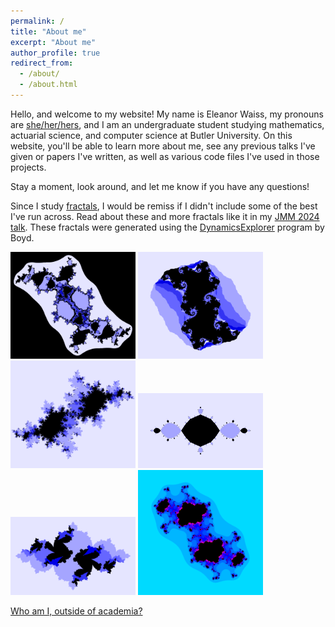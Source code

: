 ```yaml
---
permalink: /
title: "About me"
excerpt: "About me"
author_profile: true
redirect_from: 
  - /about/
  - /about.html
---
```


Hello, and welcome to my website! My name is Eleanor Waiss, my pronouns are [she/her/hers](https://pronouns.org/she-her), and I am an undergraduate student studying mathematics, actuarial science, and computer science at Butler University. On this website, you'll be able to learn more about me, see any previous talks I've given or papers I've written, as well as various code files I've used in those projects. 

Stay a moment, look around, and let me know if you have any questions!

Since I study [fractals](https://en.wikipedia.org/wiki/Fractal), I would be remiss if I didn't include some of the best I've run across. Read about these and more fractals like it in my [JMM 2024 talk](/talks/jmm2024). These fractals were generated using the [DynamicsExplorer](https://sourceforge.net/projects/detool/) program by Boyd.

<img src="../images/menagerie/badProfile.png" alt="Bad fractal" width="200"/>
<img src="../images/menagerie/juliaSerpent.png" alt="Serpent-like fractal" width="200"/>
<img src="../images/menagerie/siegel2.png" alt="A siegel fractal" width="200"/>
<img src="../images/menagerie/checkerboard.png" alt="A checkerboard fractal" width="200"/>
<img src="../images/menagerie/example1.png" alt="A pretty fractal" width="200"/>
<img src="../images/menagerie/newq6.png" alt="A dancing fractal" width="200"/>

[Who am I, outside of academia?](/about/extra)